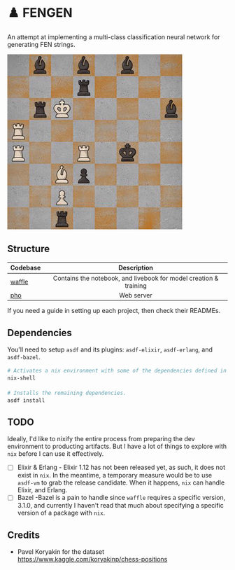 # ♟️ FENGEN

An attempt at implementing a multi-class classification neural network for generating FEN strings.

![board](board.jpeg)

## Structure

| Codebase         |                            Description                            |
| :--------------- | :---------------------------------------------------------------: |
| [waffle](waffle) | Contains the notebook, and livebook for model creation & training |
| [pho](pho)       |                            Web server                             |

If you need a guide in setting up each project, then check their READMEs.

## Dependencies

You'll need to setup `asdf` and its plugins: `asdf-elixir`, `asdf-erlang`, and `asdf-bazel`.

```bash
# Activates a nix environment with some of the dependencies defined in `shell.nix`.
nix-shell

# Installs the remaining dependencies.
asdf install
```

## TODO

Ideally, I'd like to nixify the entire process from preparing the dev environment to producting artifacts. But I have a lot of things to explore with `nix` before I can use it effectively.

- [ ] Elixir & Erlang - Elixir 1.12 has not been released yet, as such, it does not exist in `nix`. In the meantime, a temporary measure would be to use `asdf-vm` to grab the release candidate. When it happens, `nix` can handle Elixir, and Erlang.
- [ ] Bazel -Bazel is a pain to handle since `waffle` requires a specific version, 3.1.0, and currently I haven't read that much about specifying a specific version of a package with `nix`.

## Credits

- Pavel Koryakin for the dataset https://www.kaggle.com/koryakinp/chess-positions
